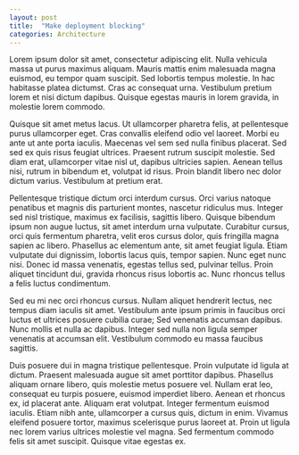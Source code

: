 ```yaml
---
layout: post
title:  "Make deployment blocking"
categories: Architecture
---
```




Lorem ipsum dolor sit amet, consectetur adipiscing elit. Nulla vehicula massa ut purus maximus aliquam. Mauris mattis enim malesuada magna euismod, eu tempor quam suscipit. Sed lobortis tempus molestie. In hac habitasse platea dictumst. Cras ac consequat urna. Vestibulum pretium lorem et nisi dictum dapibus. Quisque egestas mauris in lorem gravida, in molestie lorem commodo.

Quisque sit amet metus lacus. Ut ullamcorper pharetra felis, at pellentesque purus ullamcorper eget. Cras convallis eleifend odio vel laoreet. Morbi eu ante ut ante porta iaculis. Maecenas vel sem sed nulla finibus placerat. Sed sed ex quis risus feugiat ultrices. Praesent rutrum suscipit molestie. Sed diam erat, ullamcorper vitae nisl ut, dapibus ultricies sapien. Aenean tellus nisi, rutrum in bibendum et, volutpat id risus. Proin blandit libero nec dolor dictum varius. Vestibulum at pretium erat.

Pellentesque tristique dictum orci interdum cursus. Orci varius natoque penatibus et magnis dis parturient montes, nascetur ridiculus mus. Integer sed nisl tristique, maximus ex facilisis, sagittis libero. Quisque bibendum ipsum non augue luctus, sit amet interdum urna vulputate. Curabitur cursus, orci quis fermentum pharetra, velit eros cursus dolor, quis fringilla magna sapien ac libero. Phasellus ac elementum ante, sit amet feugiat ligula. Etiam vulputate dui dignissim, lobortis lacus quis, tempor sapien. Nunc eget nunc nisi. Donec id massa venenatis, egestas tellus sed, pulvinar tellus. Proin aliquet tincidunt dui, gravida rhoncus risus lobortis ac. Nunc rhoncus tellus a felis luctus condimentum.

Sed eu mi nec orci rhoncus cursus. Nullam aliquet hendrerit lectus, nec tempus diam iaculis sit amet. Vestibulum ante ipsum primis in faucibus orci luctus et ultrices posuere cubilia curae; Sed venenatis accumsan dapibus. Nunc mollis et nulla ac dapibus. Integer sed nulla non ligula semper venenatis at accumsan elit. Vestibulum commodo eu massa faucibus sagittis.

Duis posuere dui in magna tristique pellentesque. Proin vulputate id ligula at dictum. Praesent malesuada augue sit amet porttitor dapibus. Phasellus aliquam ornare libero, quis molestie metus posuere vel. Nullam erat leo, consequat eu turpis posuere, euismod imperdiet libero. Aenean et rhoncus ex, id placerat ante. Aliquam erat volutpat. Integer fermentum euismod iaculis. Etiam nibh ante, ullamcorper a cursus quis, dictum in enim. Vivamus eleifend posuere tortor, maximus scelerisque purus laoreet at. Proin ut ligula nec lorem varius ultrices molestie vel magna. Sed fermentum commodo felis sit amet suscipit. Quisque vitae egestas ex.
